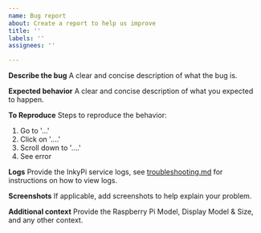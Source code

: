 ```yaml
---
name: Bug report
about: Create a report to help us improve
title: ''
labels: ''
assignees: ''

---
```


**Describe the bug**
A clear and concise description of what the bug is.

**Expected behavior**
A clear and concise description of what you expected to happen.

**To Reproduce**
Steps to reproduce the behavior:
1. Go to '...'
2. Click on '....'
3. Scroll down to '....'
4. See error

**Logs**
Provide the InkyPi service logs, see [troubleshooting.md](./docs/troubleshooting.md) for instructions on how to view logs.

**Screenshots**
If applicable, add screenshots to help explain your problem.

**Additional context**
Provide the Raspberry Pi Model, Display Model & Size, and any other context.
